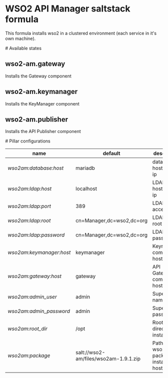 # WSO2 API Manager saltstack formula

This formula installs wso2 in a clustered environment (each service in it's own
machine).

# Available states

## wso2-am.gateway

Installs the Gateway component

## wso2-am.keymanager

Installs the KeyManager component

## wso2-am.publisher

Installs the API Publisher component

# Pillar configurations

|name                    |default                              |description                                 |
|------------------------|-------------------------------------|--------------------------------------------|
|*wso2am:database:host*  |mariadb                              |database hostname or ip                     |
|*wso2am:ldap:host*      |localhost                            |LDAP hostname or ip                         |
|*wso2am:ldap:port*      |389                                  |LDAP access port                            |
|*wso2am:ldap:root*      |cn=Manager,dc=wso2,dc=org            |LDAP users root                             |
|*wso2am:ldap:password*  |cn=Manager,dc=wso2,dc=org            |LDAP password                               |
|*wso2am:keymanager:host*|keymanager                           |Keymanager componen host                    |
|*wso2am:gateway:host*   |gateway                              |API Gateway component host                  |
|*wso2am:admin_user*     |admin                                |Superadmin name                             |
|*wso2am:admin_password* |admin                                |Superadmin password                         |
|*wso2am:root_dir*       |/opt                                 |Root directory to install wso2              |
|*wso2am:package*        |salt://wso2-am/files/wso2am-1.9.1.zip|Path to the wso2 package to install on hosts|
